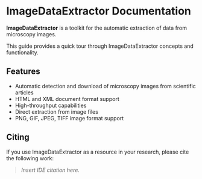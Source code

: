 # ImageDataExtractor Documentation


**ImageDataExtractor** is a toolkit for the automatic extraction of data from microscopy images.

This guide provides a quick tour through ImageDataExtractor concepts and functionality.

## Features

- Automatic detection and download of microscopy images from scientific articles
- HTML and XML document format support
- High-throughput capabilities
- Direct extraction from image files
- PNG, GIF, JPEG, TIFF image format support


## Citing

If you use ImageDataExtractor as a resource in your research, please cite the following work:

> *Insert IDE citation here.* 
